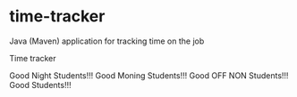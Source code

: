 # time-tracker
Java (Maven) application for tracking time on the job

Time tracker

Good Night Students!!!
Good Moning Students!!!
Good OFF NON Students!!!
Good Students!!!
